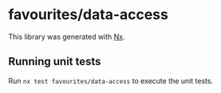 # favourites/data-access

This library was generated with [Nx](https://nx.dev).

## Running unit tests

Run `nx test favourites/data-access` to execute the unit tests.
